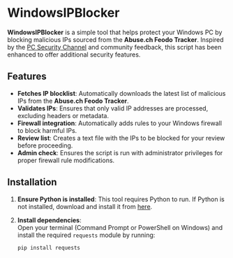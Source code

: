 # WindowsIPBlocker

**WindowsIPBlocker** is a simple tool that helps protect your Windows PC by blocking malicious IPs sourced from the **Abuse.ch Feodo Tracker**. Inspired by the [PC Security Channel](https://www.youtube.com/watch?v=7UWFJGeix_E) and community feedback, this script has been enhanced to offer additional security features.

## Features
- **Fetches IP blocklist**: Automatically downloads the latest list of malicious IPs from the **Abuse.ch Feodo Tracker**.
- **Validates IPs**: Ensures that only valid IP addresses are processed, excluding headers or metadata.
- **Firewall integration**: Automatically adds rules to your Windows firewall to block harmful IPs.
- **Review list**: Creates a text file with the IPs to be blocked for your review before proceeding.
- **Admin check**: Ensures the script is run with administrator privileges for proper firewall rule modifications.

## Installation

1. **Ensure Python is installed**: This tool requires Python to run. If Python is not installed, download and install it from [here](https://www.python.org/downloads/).
   
2. **Install dependencies**:  
   Open your terminal (Command Prompt or PowerShell on Windows) and install the required `requests` module by running:
   
   ```bash
   pip install requests
   ```
